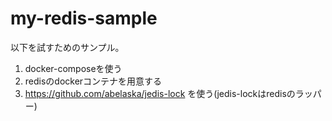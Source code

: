 # my-redis-sample

以下を試すためのサンプル。

1. docker-composeを使う
2. redisのdockerコンテナを用意する
3. https://github.com/abelaska/jedis-lock を使う(jedis-lockはredisのラッパー)
